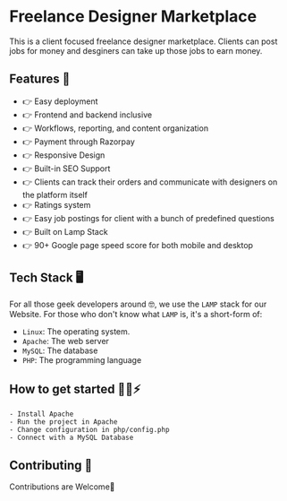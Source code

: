 # Freelance Designer Marketplace

This is a client focused freelance designer marketplace. Clients can post jobs for money and desginers can take up those jobs to earn money.

## Features 🔰

* 👉 Easy deployment
* 👉 Frontend and backend inclusive
* 👉 Workflows, reporting, and content organization
* 👉 Payment through Razorpay
* 👉 Responsive Design
* 👉 Built-in SEO Support
* 👉 Clients can track their orders and communicate with designers on the platform itself
* 👉 Ratings system
* 👉 Easy job postings for client with a bunch of predefined questions
* 👉 Built on Lamp Stack
* 👉 90+ Google page speed score for both mobile and desktop

## Tech Stack 🖥️

For all those geek developers around 🤓, we use the `LAMP` stack for our Website.
For those who don't know what `LAMP` is, it's a short-form of:
* `Linux`: The operating system.
* `Apache`: The web server
* `MySQL`: The database
* `PHP`: The programming language

## How to get started 🏃‍♀️⚡

```
- Install Apache
- Run the project in Apache
- Change configuration in php/config.php
- Connect with a MySQL Database

```

## Contributing 🤝
Contributions are Welcome🤩